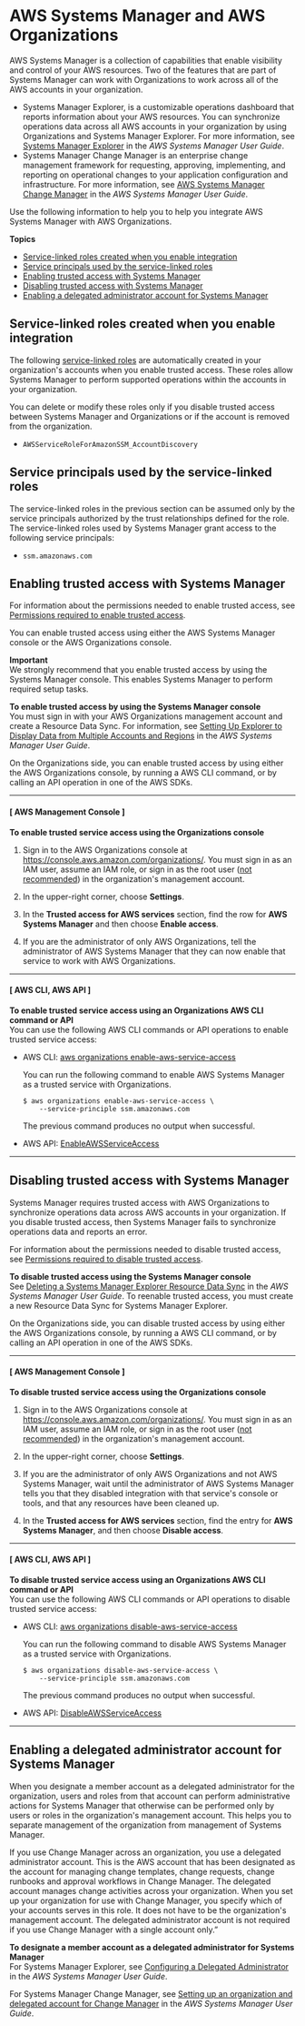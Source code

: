# AWS Systems Manager and AWS Organizations<a name="services-that-can-integrate-ssm"></a>

AWS Systems Manager is a collection of capabilities that enable visibility and control of your AWS resources\. Two of the features that are part of Systems Manager can work with Organizations to work across all of the AWS accounts in your organization\.
+ Systems Manager Explorer, is a customizable operations dashboard that reports information about your AWS resources\. You can synchronize operations data across all AWS accounts in your organization by using Organizations and Systems Manager Explorer\. For more information, see [Systems Manager Explorer](https://docs.aws.amazon.com/systems-manager/latest/userguide/Explorer.html) in the *AWS Systems Manager User Guide*\.
+ Systems Manager Change Manager is an enterprise change management framework for requesting, approving, implementing, and reporting on operational changes to your application configuration and infrastructure\. For more information, see [AWS Systems Manager Change Manager](https://docs.aws.amazon.com/systems-manager/latest/userguide/change-manager.html) in the *AWS Systems Manager User Guide*\.

Use the following information to help you to help you integrate AWS Systems Manager with AWS Organizations\.

**Topics**
+ [Service\-linked roles created when you enable integration](#integrate-enable-slr-ssm)
+ [Service principals used by the service\-linked roles](#integrate-enable-svcprin-ssm)
+ [Enabling trusted access with Systems Manager](#integrate-enable-ta-ssm)
+ [Disabling trusted access with Systems Manager](#integrate-disable-ta-ssm)
+ [Enabling a delegated administrator account for Systems Manager](#integrate-disable-da-ssm)

## Service\-linked roles created when you enable integration<a name="integrate-enable-slr-ssm"></a>

The following [service\-linked roles](https://docs.aws.amazon.com/IAM/latest/UserGuide/using-service-linked-roles.html) are automatically created in your organization's accounts when you enable trusted access\. These roles allow Systems Manager to perform supported operations within the accounts in your organization\.

You can delete or modify these roles only if you disable trusted access between Systems Manager and Organizations or if the account is removed from the organization\.
+ `AWSServiceRoleForAmazonSSM_AccountDiscovery`

## Service principals used by the service\-linked roles<a name="integrate-enable-svcprin-ssm"></a>

The service\-linked roles in the previous section can be assumed only by the service principals authorized by the trust relationships defined for the role\. The service\-linked roles used by Systems Manager grant access to the following service principals:
+ `ssm.amazonaws.com`

## Enabling trusted access with Systems Manager<a name="integrate-enable-ta-ssm"></a>

For information about the permissions needed to enable trusted access, see [Permissions required to enable trusted access](orgs_integrate_services.md#orgs_trusted_access_perms)\.

You can enable trusted access using either the AWS Systems Manager console or the AWS Organizations console\.

**Important**  
We strongly recommend that you enable trusted access by using the Systems Manager console\. This enables Systems Manager to perform required setup tasks\.

**To enable trusted access by using the Systems Manager console**  
You must sign in with your AWS Organizations management account and create a Resource Data Sync\. For information, see [Setting Up Explorer to Display Data from Multiple Accounts and Regions](https://docs.aws.amazon.com/systems-manager/latest/userguide/Explorer-resource-data-sync.html) in the *AWS Systems Manager User Guide*\.

On the Organizations side, you can enable trusted access by using either the AWS Organizations console, by running a AWS CLI command, or by calling an API operation in one of the AWS SDKs\.

------
#### [ AWS Management Console ]

**To enable trusted service access using the Organizations console**

1. Sign in to the AWS Organizations console at [https://console\.aws\.amazon\.com/organizations/](https://console.aws.amazon.com/organizations/)\. You must sign in as an IAM user, assume an IAM role, or sign in as the root user \([not recommended](https://docs.aws.amazon.com/IAM/latest/UserGuide/best-practices.html#lock-away-credentials)\) in the organization's management account\. 

1. In the upper\-right corner, choose **Settings**\.

1. In the **Trusted access for AWS services** section, find the row for **AWS Systems Manager** and then choose **Enable access**\.

1. If you are the administrator of only AWS Organizations, tell the administrator of AWS Systems Manager that they can now enable that service to work with AWS Organizations\.

------
#### [ AWS CLI, AWS API ]

**To enable trusted service access using an Organizations AWS CLI command or API**  
You can use the following AWS CLI commands or API operations to enable trusted service access:
+ AWS CLI: [aws organizations enable\-aws\-service\-access](https://docs.aws.amazon.com/cli/latest/reference/organizations/enable-aws-service-access.html)

  You can run the following command to enable AWS Systems Manager as a trusted service with Organizations\.

  ```
  $ aws organizations enable-aws-service-access \ 
      --service-principle ssm.amazonaws.com
  ```

  The previous command produces no output when successful\.
+ AWS API: [EnableAWSServiceAccess](https://docs.aws.amazon.com/organizations/latest/APIReference/API_EnableAWSServiceAccess.html)

------

## Disabling trusted access with Systems Manager<a name="integrate-disable-ta-ssm"></a>

Systems Manager requires trusted access with AWS Organizations to synchronize operations data across AWS accounts in your organization\. If you disable trusted access, then Systems Manager fails to synchronize operations data and reports an error\.

For information about the permissions needed to disable trusted access, see [Permissions required to disable trusted access](orgs_integrate_services.md#orgs_trusted_access_disable_perms)\.

**To disable trusted access using the Systems Manager console**  
See [Deleting a Systems Manager Explorer Resource Data Sync](https://docs.aws.amazon.com/systems-manager/latest/userguide/Explorer-using-resource-data-sync-delete.html) in the *AWS Systems Manager User Guide*\. To reenable trusted access, you must create a new Resource Data Sync for Systems Manager Explorer\.

On the Organizations side, you can disable trusted access by using either the AWS Organizations console, by running a AWS CLI command, or by calling an API operation in one of the AWS SDKs\.

------
#### [ AWS Management Console ]

**To disable trusted service access using the Organizations console**

1. Sign in to the AWS Organizations console at [https://console\.aws\.amazon\.com/organizations/](https://console.aws.amazon.com/organizations/)\. You must sign in as an IAM user, assume an IAM role, or sign in as the root user \([not recommended](https://docs.aws.amazon.com/IAM/latest/UserGuide/best-practices.html#lock-away-credentials)\) in the organization's management account\. 

1. In the upper\-right corner, choose **Settings**\.

1. If you are the administrator of only AWS Organizations and not AWS Systems Manager, wait until the administrator of AWS Systems Manager tells you that they disabled integration with that service's console or tools, and that any resources have been cleaned up\.

1. In the **Trusted access for AWS services** section, find the entry for **AWS Systems Manager**, and then choose **Disable access**\.

------
#### [ AWS CLI, AWS API ]

**To disable trusted service access using an Organizations AWS CLI command or API**  
You can use the following AWS CLI commands or API operations to disable trusted service access:
+ AWS CLI: [aws organizations disable\-aws\-service\-access](https://docs.aws.amazon.com/cli/latest/reference/organizations/disable-aws-service-access.html)

  You can run the following command to disable AWS Systems Manager as a trusted service with Organizations\.

  ```
  $ aws organizations disable-aws-service-access \
      --service-principle ssm.amazonaws.com
  ```

  The previous command produces no output when successful\.
+ AWS API: [DisableAWSServiceAccess](https://docs.aws.amazon.com/organizations/latest/APIReference/API_DisableAWSServiceAccess.html)

------

## Enabling a delegated administrator account for Systems Manager<a name="integrate-disable-da-ssm"></a>

When you designate a member account as a delegated administrator for the organization, users and roles from that account can perform administrative actions for Systems Manager that otherwise can be performed only by users or roles in the organization's management account\. This helps you to separate management of the organization from management of Systems Manager\.

If you use Change Manager across an organization, you use a delegated administrator account\. This is the AWS account that has been designated as the account for managing change templates, change requests, change runbooks and approval workflows in Change Manager\. The delegated account manages change activities across your organization\. When you set up your organization for use with Change Manager, you specify which of your accounts serves in this role\. It does not have to be the organization's management account\. The delegated administrator account is not required if you use Change Manager with a single account only\.”

**To designate a member account as a delegated administrator for Systems Manager**  
For Systems Manager Explorer, see [Configuring a Delegated Administrator](https://docs.aws.amazon.com/systems-manager/latest/userguide/Explorer-setup-delegated-administrator.html) in the *AWS Systems Manager User Guide*\.

For Systems Manager Change Manager, see [Setting up an organization and delegated account for Change Manager](https://docs.aws.amazon.com/systems-manager/latest/userguide/change-manager-organization-setup.html) in the *AWS Systems Manager User Guide*\.